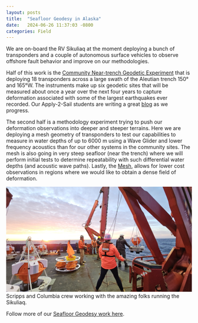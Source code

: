 ```yaml
---
layout: posts
title:  "Seafloor Geodesy in Alaska"
date:   2024-06-26 11:37:03 -0800
categories: Field
---
```

We are on-board the RV Sikuliaq at the moment deploying a bunch of transponders and a couple of autonomous surface vehicles to observe offshore fault behavior and improve on our methodologies.

Half of this work is the [Community Near-trench Geodetic Experiment][NTE] that is deploying 18 transponders across a large swath of the Aleutian trench 150° and 165°W.  The instruments make up six geodetic sites that will be measured about once a year over the next four years to capture deformation associated with some of the largest earthquakes ever recorded. Our Apply-2-Sail students are writing a great [blog][Blog] as we progress.

The second half is a methodology experiment trying to push our deformation observations into deeper and steeper terrains.  Here we are deploying a mesh geometry of transponders to test our capabilities to measure in water depths of up to 6000 m using a Wave Glider and lower frequency acoustics than for our other systems in the community sites.   The mesh is also going in very steep seafloor (near the trench) where we will perform initial tests to determine repeatability with such differential water depths (and acoustic wave paths).  Lastly, the [Mesh], allows for lower cost observations in regions where we would like to obtain a dense field of deformation. 

![Proposed Design](/assets/images/field/Alaska/20240622_053426.jpg)
Scripps and Columbia crew working with the amazing folks running the Sikuliaq.

Follow more of our [Seafloor Geodesy work here][SFG].

[NTE]: https://www.seafloorgeodesy.org/commexp
[SFG]: https://seafloorgeodesy.org
[Blog]: https://near-trench.blogspot.com
[Mesh]: /funding/MeshGNSS